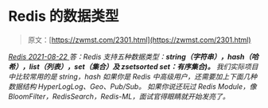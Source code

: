 <!--yml
category: 未分类
date: 0001-01-01 00:00:00
--->

# Redis 的数据类型

> 原文：[https://zwmst.com/2301.html](https://zwmst.com/2301.html)

   [ *Redis* ](https://zwmst.com/redis)*[ <time datetime="2021-08-22T11:43:13+08:00"> 2021-08-22 </time> ](https://zwmst.com/2301.html)  答：Redis 支持五种数据类型：**string（字符串），hash（哈希），list（列表），set（集合）及 zsetsorted set：有序集合)。**
我们实际项目中比较常用的是 string，hash 如果你是 Redis 中高级用户，还需要加上下面几种数据结构 HyperLogLog、Geo、Pub/Sub。
如果你说还玩过 Redis Module，像 BloomFilter，RedisSearch，Redis-ML，面试官得眼睛就开始发亮了。*